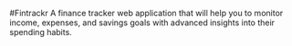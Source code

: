 #Fintrackr
A finance tracker web application that will help you to monitor income, expenses, and savings goals with advanced insights into their spending habits.
